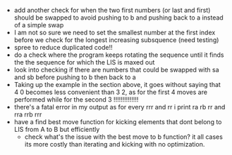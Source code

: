 - add another check for when the two first numbers (or last and first) should be swapped to avoid pushing to b and pushing back to a instead of a simple swap
- I am not so sure we need to set the smallest number at the first index before we check for the longest increasing subsquence (need testing)
- spree to reduce duplicated code!!
- do a check where the program keeps rotating the sequence until it finds the the sequence for which the LIS is maxed out
- look into checking if there are numbers that could be swapped with sa and sb before pushing to b then back to a
- Taking up the example in the section above, it goes without saying that 4 0 becomes less convenient than 3 2, as for the first 4 moves are performed while for the second 3 !!!!!!!!!!!!!!
- there's a fatal error in my output as for every rrr and rr i print ra rb rr and rra rrb rrr
- have a find best move function for kicking elements that dont belong to LIS from A to B but efficiently
  - check what's the issue with the best move to b function? it all cases its more costly than iterating and kicking with no optimization.
